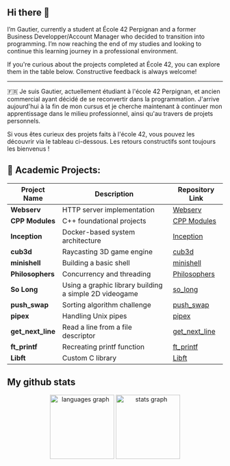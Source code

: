 ## Hi there 👋

I’m Gautier, currently a student at École 42 Perpignan and a former Business Developper/Account Manager who decided to transition into programming. I’m now reaching the end of my studies and looking to continue this learning journey in a professional environment.

If you're curious about the projects completed at École 42, you can explore them in the table below. Constructive feedback is always welcome!

---

🇫🇷 Je suis Gautier, actuellement étudiant à l'école 42 Perpignan, et ancien commercial ayant décidé de se reconvertir dans la programmation. J'arrive aujourd'hui à la fin de mon cursus et je cherche maintenant à continuer mon apprentissage dans le milieu professionnel, ainsi qu'au travers de projets personnels.

Si vous êtes curieux des projets faits à l'école 42, vous pouvez les découvrir via le tableau ci-dessous. Les retours constructifs sont toujours les bienvenus !

## 📌 Academic Projects:

| Project Name       | Description                     | Repository Link |
|-------------------|--------------------------------|----------------|
| **Webserv**      | HTTP server implementation     | [Webserv](https://github.com/Gotgotd/Webserv) |
| **CPP Modules**  | C++ foundational projects      | [CPP Modules](https://github.com/Gotgotd/CPP-modules) |
| **Inception**    | Docker-based system architecture | [Inception](https://github.com/Gotgotd/inception) |
| **cub3d**        | Raycasting 3D game engine      | [cub3d](https://github.com/Gotgotd/cub3D) |
| **minishell**    | Building a basic shell        | [minishell](https://github.com/Gotgotd/minishell) |
| **Philosophers** | Concurrency and threading      | [Philosophers](https://github.com/Gotgotd/philosophers) |
| **So Long**      | Using a graphic library building a simple 2D videogame   | [so_long](https://github.com/Gotgotd/so_long) |
| **push_swap**    | Sorting algorithm challenge    | [push_swap](https://github.com/Gotgotd/push_swap) |
| **pipex**        | Handling Unix pipes            | [pipex](https://github.com/Gotgotd/pipex) |
| **get_next_line** | Read a line from a file descriptor | [get_next_line](https://github.com/Gotgotd/get_next_line) |
| **ft_printf**    | Recreating printf function     | [ft_printf](https://github.com/Gotgotd/ft_printf) |
| **Libft**        | Custom C library               | [Libft](https://github.com/Gotgotd/libft) |

## My github stats 
<div align="center">
  <img src="https://github-readme-stats.vercel.app/api/top-langs?username=gotgotd&locale=en&hide_title=false&layout=compact&card_width=320&langs_count=5&theme=merko&hide_border=false&order=2" height="150" alt="languages graph"  />
  <img src="https://github-readme-stats.vercel.app/api?username=gotgotd&hide_title=false&hide_rank=false&show_icons=true&include_all_commits=true&count_private=true&disable_animations=false&theme=merko&locale=en&hide_border=false&order=1" height="150" alt="stats graph"  />
</div>
